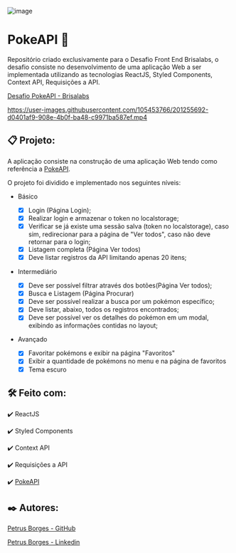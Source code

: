 ![image](https://user-images.githubusercontent.com/105453766/201221429-a7977cfc-ac56-4200-871a-57450e3396ba.png)

# PokeAPI 🤘

Repositório criado exclusivamente para o Desafio Front End Brisalabs, o desafio consiste no desenvolvimento de uma aplicação Web a ser implementada utilizando as tecnologias ReactJS, Styled Components, Context API, Requisições a API.

[Desafio PokeAPI - Brisalabs](https://desafio-front-end-brisalabs-poke-api.vercel.app)

https://user-images.githubusercontent.com/105453766/201255692-d0401af9-908e-4b0f-ba48-c9971ba587ef.mp4

## 📋 Projeto:

A aplicação consiste na construção de uma aplicação Web tendo como referência a [PokeAPI](https://pokeapi.co).

O projeto foi dividido e implementado nos seguintes níveis:

* Básico

  * [X] Login (Página Login);
  * [X] Realizar login e armazenar o token no localstorage;
  * [X] Verificar se já existe uma sessão salva (token no localstorage), caso sim, redirecionar para a página de "Ver todos", caso não deve retornar para o login;
  * [X] Listagem completa (Página Ver todos)
  * [X] Deve listar registros da API limitando apenas 20 itens;

* Intermediário

  * [X] Deve ser possível filtrar através dos botões(Página Ver todos);
  * [X] Busca e Listagem (Página Procurar)
  * [X] Deve ser possível realizar a busca por um pokémon específico;
  * [X] Deve listar, abaixo, todos os registros encontrados;
  * [X] Deve ser possível ver os detalhes do pokémon em um modal, exibindo as informações contidas no layout;

* Avançado

  * [X] Favoritar pokémons e exibir na página "Favoritos"
  * [X] Exibir a quantidade de pokémons no menu e na página de favoritos
  * [X] Tema escuro

## 🛠️ Feito com:

✔️ ReactJS

✔️ Styled Components

✔️ Context API

✔️ Requisições a API

✔️ [PokeAPI](https://pokeapi.co)

## ✒️ Autores:

[Petrus Borges - GitHub](https://github.com/PetrusBorges)

[Petrus Borges - Linkedin](https://www.linkedin.com/in/petrusborgesmachado/)
